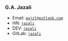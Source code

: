 ### G.A. Jazali
- Email: [`gajzl@outlook.com`](mailto:gajzl@outlook.com)
- HN: [`jazali`](https://news.ycombinator.com/user?id=jazali)
- DEV: [`jazali`](https://dev.to/jazali)
- GitLab: [`jazali`](https://gitlab.com/jazali)

<!--
<br />

<a href="https://github.com/gajzl?tab=repositories">
  <img align="top" src="https://github-readme-stats.vercel.app/api?username=gajzl&count_private=true&disable_animations=ture&show_icons=true&theme=github_dark&hide_border=true&hide_rank=true&custom_title=Stats" />
</a>

<a href="https://github.com/gajzl?tab=repositories">
  <img align="top" src="https://github-readme-stats.vercel.app/api/top-langs/?username=gajzl&theme=github_dark&langs_count=8&layout=compact&hide_border=true&custom_title=Top Languages" />
</a>
-->
